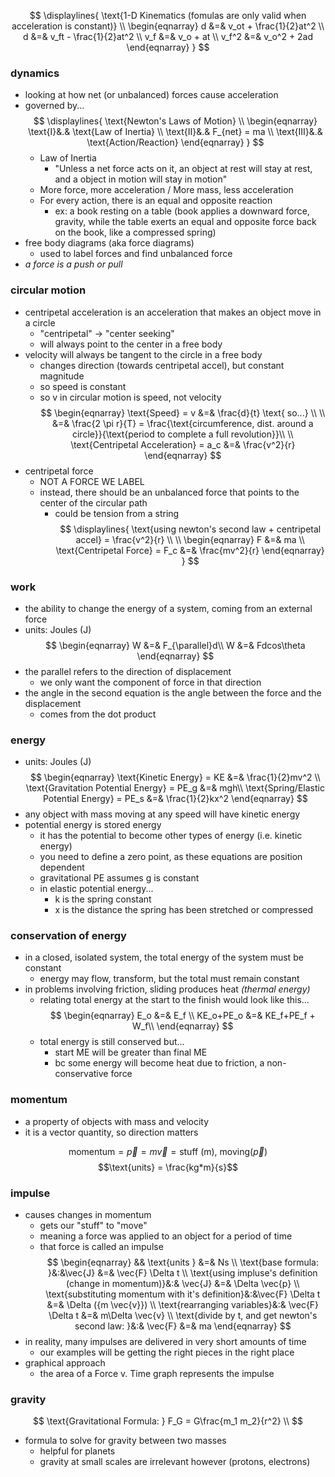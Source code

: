 $$
\displaylines{
\text{1-D Kinematics (fomulas are only valid when acceleration is constant)} \\
\begin{eqnarray}
d &=& v_ot + \frac{1}{2}at^2 \\
d &=& v_ft - \frac{1}{2}at^2 \\
v_f &=& v_o + at \\
v_f^2 &=& v_o^2 + 2ad
\end{eqnarray}
}
$$
### dynamics
* looking at how net (or unbalanced) forces cause acceleration
* governed by...
$$
\displaylines{
\text{Newton's Laws of Motion} \\
\begin{eqnarray}
\text{I}&.& \text{Law of Inertia} \\
\text{II}&.& F_{net} = ma \\
\text{III}&.& \text{Action/Reaction}
\end{eqnarray}
}
$$
	* Law of Inertia
		* "Unless a net force acts on it, an object at rest will stay at rest, and a object in motion will stay in motion"
	* More force, more acceleration / More mass, less acceleration
	* For every action, there is an equal and opposite reaction
		* ex: a book resting on a table (book applies a downward force, gravity, while the table exerts an equal and opposite force back on the book, like a compressed spring)
* free body diagrams (aka force diagrams)
	* used to label forces and find unbalanced force
* *a force is a push or pull*
### circular motion
* centripetal acceleration is an acceleration that makes an object move in a circle
	* "centripetal" -> "center seeking"
	* will always point to the center in a free body
* velocity will always be tangent to the circle in a free body
	* changes direction (towards centripetal accel), but constant magnitude
	* so speed is constant
	* so v in circular motion is speed, not velocity
$$
\begin{eqnarray}
\text{Speed} = v &=& \frac{d}{t} \text{ so...} \\ \\
&=& \frac{2 \pi r}{T}  = \frac{\text{circumference, dist. around a circle}}{\text{period to complete a full revolution}}\\ \\
\text{Centripetal Acceleration} = a_c &=& \frac{v^2}{r}
\end{eqnarray}
$$
* centripetal force
	* NOT A FORCE WE LABEL
	* instead, there should be an unbalanced force that points to the center of the circular path
		* could be tension from a string
$$
\displaylines{
\text{using newton's second law + centripetal accel} = \frac{v^2}{r}  \\ \\
\begin{eqnarray}
F &=& ma \\
\text{Centripetal Force} = F_c &=& \frac{mv^2}{r}
\end{eqnarray}
}
$$
### work
* the ability to change the energy of a system, coming from an external force
* units: Joules (J)
$$
\begin{eqnarray}
W &=& F_{\parallel}d\\
W &=& Fdcos\theta
\end{eqnarray}
$$
* the parallel refers to the direction of displacement
	* we only want the component of force in that direction
* the angle in the second equation is the angle between the force and the displacement
	* comes from the dot product
### energy
* units: Joules (J)
$$
\begin{eqnarray}
\text{Kinetic Energy} = KE &=& \frac{1}{2}mv^2 \\
\text{Gravitation Potential Energy} = PE_g &=& mgh\\
\text{Spring/Elastic Potential Energy} = PE_s &=& \frac{1}{2}kx^2
\end{eqnarray}
$$
* any object with mass moving at any speed will have kinetic energy
* potential energy is stored energy
	* it has the potential to become other types of energy (i.e. kinetic energy)
	* you need to define a zero point, as these equations are position dependent
	* gravitational PE assumes g is constant
	* in elastic potential energy...
		* k is the spring constant
		* x is the distance the spring has been stretched or compressed
### conservation of energy
* in a closed, isolated system, the total energy of the system must be constant
	* energy may flow, transform, but the total must remain constant
* in problems involving friction, sliding produces heat *(thermal energy)*
	* relating total energy at the start to the finish would look like this...
$$
\begin{eqnarray}
E_o &=& E_f \\
KE_o+PE_o &=& KE_f+PE_f + W_f\\
\end{eqnarray}
$$
	* total energy is still conserved but...
		* start ME will be greater than final ME
		* bc some energy will become heat due to friction, a non-conservative force
### momentum
* a property of objects with mass and velocity
* it is a vector quantity, so direction matters

$$\text{momentum} = \vec{p} = m\vec{v} = \text{stuff (m), moving(}\vec{p})$$
$$\text{units} = \frac{kg*m}{s}$$
### impulse
* causes changes in momentum
	* gets our "stuff" to "move"
	* meaning a force was applied to an object for a period of time
	* that force is called an impulse
$$
\begin{eqnarray}
&& \text{units } &=& Ns \\
\text{base formula: }&:&\vec{J} &=& \vec{F} \Delta t \\
\text{using impluse's definition (change in momentum)}&:& \vec{J} &=& \Delta \vec{p} \\
\text{substituting momentum with it's definition}&:&\vec{F} \Delta t &=& \Delta ({m \vec{v}}) \\
\text{rearranging variables}&:& \vec{F} \Delta t &=& m\Delta \vec{v}  \\
\text{divide by t, and get newton's second law: }&:& \vec{F} &=& ma
\end{eqnarray}
$$
* in reality, many impulses are delivered in very short amounts of time
	* our examples will be getting the right pieces in the right place
* graphical approach
	* the area of a Force v. Time graph represents the impulse
### gravity
$$
\text{Gravitational Formula: } F_G = G\frac{m_1 m_2}{r^2} \\
$$
* formula to solve for gravity between two masses
	* helpful for planets
	* gravity at small scales are irrelevant however (protons, electrons)